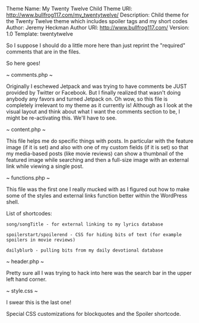 Theme Name:     My Twenty Twelve Child
Theme URI:      http://www.bullfrog117.com/my_twentytwelve/
Description:    Child theme for the Twenty Twelve theme which includes spoiler tags and my short codes
Author:         Jeremy Heckman
Author URI:     http://www.bullfrog117.com/
Version:        1.0
Template:       twentytwelve

So I suppose I should do a little more here than just reprint the "required" comments that are in the files. 

So here goes! 


~ comments.php ~

Originally I eschewed Jetpack and was trying to have comments be JUST provided by Twitter or Facebook. But I finally realized that wasn't doing anybody any favors and turned Jetpack on. Oh wow, so this file is completely irrelevant to my theme as it currently is! Although as I look at the visual layout and think about what I want the comments section to be, I might be re-activating this. We'll have to see.  


~ content.php ~

This file helps me do specific things with posts. In particular with the feature image (if it is set) and also with one of my custom fields (if it is set) so that my media-based posts (like movie reviews) can show a thumbnail of the featured image while searching and then a full-size image with an external link while viewing a single post. 


~ functions.php ~

This file was the first one I really mucked with as I figured out how to make some of the styles and external links function better within the WordPress shell. 

List of shortcodes: 

	song/songTitle - for external linking to my lyrics database

	spoilerstart/spoilerend - CSS for hiding bits of text (for example spoilers in movie reviews)

	dailyblurb - pulling bits from my daily devotional database


~ header.php ~

Pretty sure all I was trying to hack into here was the search bar in the upper left hand corner. 


~ style.css ~

I swear this is the last one! 

Special CSS customizations for blockquotes and the Spoiler shortcode.  
